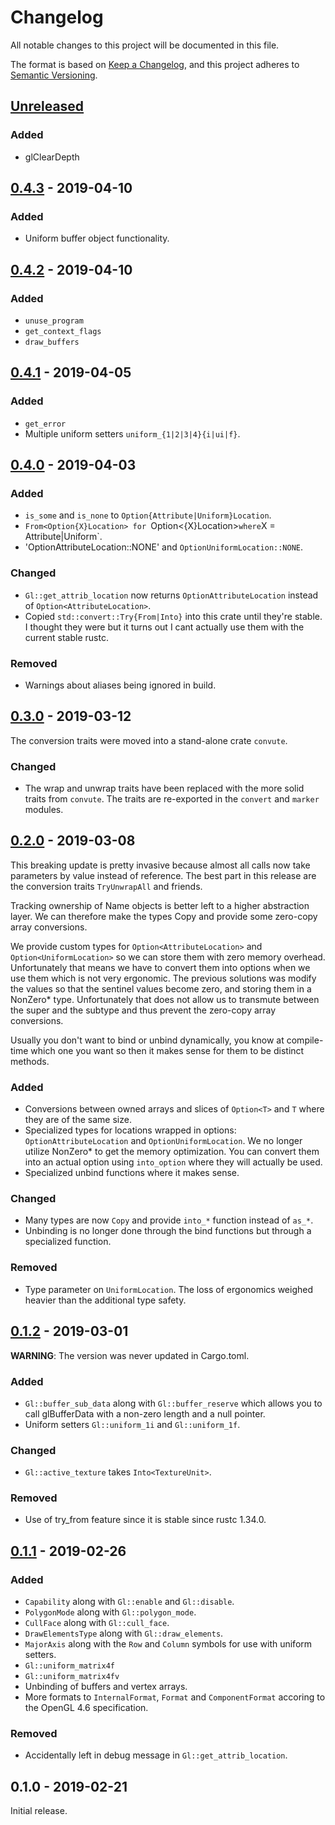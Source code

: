 # Changelog

All notable changes to this project will be documented in this file.

The format is based on [Keep a Changelog](https://keepachangelog.com/en/1.0.0/),
and this project adheres to [Semantic Versioning](https://semver.org/spec/v2.0.0.html).

## [Unreleased]
[Unreleased]: https://github.com/mickvangelderen/gl-typed-rust/compare/v0.4.3...HEAD

### Added
 - glClearDepth
## [0.4.3] - 2019-04-10
[0.4.3]: https://github.com/mickvangelderen/gl-typed-rust/compare/v0.4.2...0.4.3

### Added

 - Uniform buffer object functionality.

## [0.4.2] - 2019-04-10
[0.4.2]: https://github.com/mickvangelderen/gl-typed-rust/compare/v0.4.1...0.4.2

### Added

 - `unuse_program`
 - `get_context_flags`
 - `draw_buffers`

## [0.4.1] - 2019-04-05
[0.4.1]: https://github.com/mickvangelderen/gl-typed-rust/compare/v0.4.0...0.4.1

### Added
 - `get_error`
 - Multiple uniform setters `uniform_{1|2|3|4}{i|ui|f}`.

## [0.4.0] - 2019-04-03
[0.4.0]: https://github.com/mickvangelderen/gl-typed-rust/compare/v0.3.0...0.4.0

### Added
 - `is_some` and `is_none` to `Option{Attribute|Uniform}Location`.
 - `From<Option{X}Location> for `Option<{X}Location>` where `X = Attribute|Uniform`.
 - 'OptionAttributeLocation::NONE' and `OptionUniformLocation::NONE`.

### Changed
 - `Gl::get_attrib_location` now returns `OptionAttributeLocation` instead of
   `Option<AttributeLocation>`.
 - Copied `std::convert::Try{From|Into}` into this crate until they're stable. I
   thought they were but it turns out I cant actually use them with the current
   stable rustc.

### Removed
 - Warnings about aliases being ignored in build.

## [0.3.0] - 2019-03-12
[0.3.0]: https://github.com/mickvangelderen/gl-typed-rust/compare/v0.2.0...0.3.0

The conversion traits were moved into a stand-alone crate `convute`.

### Changed
 - The wrap and unwrap traits have been replaced with the more solid traits from
   `convute`. The traits are re-exported in the `convert` and `marker` modules.

## [0.2.0] - 2019-03-08
[0.2.0]: https://github.com/mickvangelderen/gl-typed-rust/compare/v0.1.2...0.2.0

This breaking update is pretty invasive because almost all calls now take
parameters by value instead of reference. The best part in this release are the
conversion traits `TryUnwrapAll` and friends.

Tracking ownership of Name objects is better left to a higher abstraction layer.
We can therefore make the types Copy and provide some zero-copy array
conversions.

We provide custom types for `Option<AttributeLocation>` and
`Option<UniformLocation>` so we can store them with zero memory overhead.
Unfortunately that means we have to convert them into options when we use them
which is not very ergonomic. The previous solutions was modify the values so
that the sentinel values become zero, and storing them in a NonZero* type.
Unfortunately that does not allow us to transmute between the super and the
subtype and thus prevent the zero-copy array conversions.

Usually you don't want to bind or unbind dynamically, you know at compile-time
which one you want so then it makes sense for them to be distinct methods.

### Added
 - Conversions between owned arrays and slices of `Option<T>` and `T` where they
   are of the same size.
 - Specialized types for locations wrapped in options: `OptionAttributeLocation`
   and `OptionUniformLocation`. We no longer utilize NonZero* to get the memory
   optimization. You can convert them into an actual option using `into_option`
   where they will actually be used.
 - Specialized unbind functions where it makes sense.

### Changed
 - Many types are now `Copy` and provide `into_*` function instead of `as_*`.
 - Unbinding is no longer done through the bind functions but through a
   specialized function.

### Removed
 - Type parameter on `UniformLocation`. The loss of ergonomics weighed heavier
   than the additional type safety.

## [0.1.2] - 2019-03-01
[0.1.2]: https://github.com/mickvangelderen/gl-typed-rust/compare/0.1.1...0.1.2

**WARNING**: The version was never updated in Cargo.toml.

### Added
 - `Gl::buffer_sub_data` along with `Gl::buffer_reserve` which allows you to
   call glBufferData with a non-zero length and a null pointer.
 - Uniform setters `Gl::uniform_1i` and `Gl::uniform_1f`.

### Changed
 - `Gl::active_texture` takes `Into<TextureUnit>`.

### Removed
 - Use of try_from feature since it is stable since rustc 1.34.0.

## [0.1.1] - 2019-02-26
[0.1.1]: https://github.com/mickvangelderen/gl-typed-rust/compare/0.1.0...0.1.1

### Added
 - `Capability` along with `Gl::enable` and `Gl::disable`.
 - `PolygonMode` along with `Gl::polygon_mode`.
 - `CullFace` along with `Gl::cull_face`.
 - `DrawElementsType` along with `Gl::draw_elements`.
 - `MajorAxis` along with the `Row` and `Column` symbols for use with uniform
   setters.
 - `Gl::uniform_matrix4f`
 - `Gl::uniform_matrix4fv`
 - Unbinding of buffers and vertex arrays.
 - More formats to `InternalFormat`, `Format` and `ComponentFormat` accoring to
   the OpenGL 4.6 specification.

### Removed
 - Accidentally left in debug message in `Gl::get_attrib_location`.

## 0.1.0 - 2019-02-21

Initial release.


